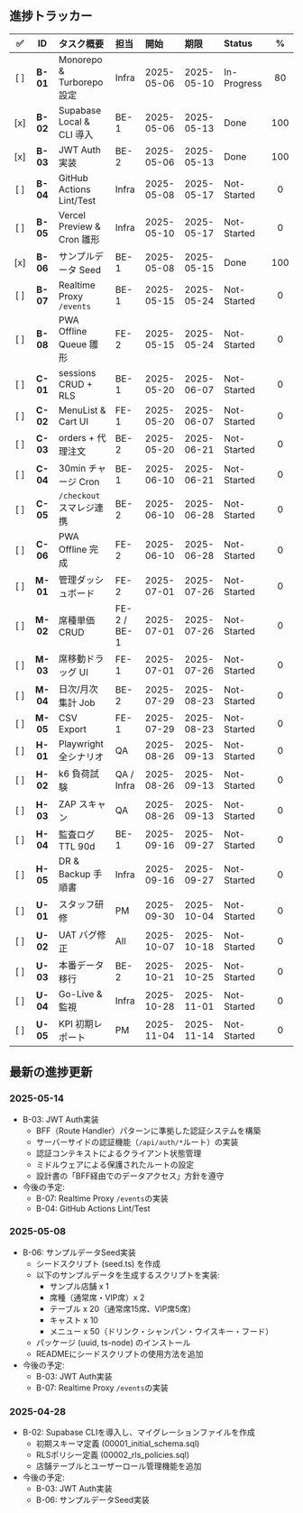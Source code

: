 ## 進捗トラッカー

| ✅ | ID | タスク概要 | 担当 | 開始 | 期限 | Status | % |
| :-: | :-: | :-- | :-- | :-- | :-- | :-- | :-: |
| [ ] | **B-01** | Monorepo & Turborepo 設定 | Infra | 2025-05-06 | 2025-05-10 | In-Progress | 80 |
| [x] | **B-02** | Supabase Local & CLI 導入 | BE-1 | 2025-05-06 | 2025-05-13 | Done | 100 |
| [x] | **B-03** | JWT Auth 実装 | BE-2 | 2025-05-06 | 2025-05-13 | Done | 100 |
| [ ] | **B-04** | GitHub Actions Lint/Test | Infra | 2025-05-08 | 2025-05-17 | Not-Started | 0 |
| [ ] | **B-05** | Vercel Preview & Cron 雛形 | Infra | 2025-05-10 | 2025-05-17 | Not-Started | 0 |
| [x] | **B-06** | サンプルデータ Seed | BE-1 | 2025-05-08 | 2025-05-15 | Done | 100 |
| [ ] | **B-07** | Realtime Proxy `/events` | BE-1 | 2025-05-15 | 2025-05-24 | Not-Started | 0 |
| [ ] | **B-08** | PWA Offline Queue 雛形 | FE-2 | 2025-05-15 | 2025-05-24 | Not-Started | 0 |
| [ ] | **C-01** | sessions CRUD + RLS | BE-1 | 2025-05-20 | 2025-06-07 | Not-Started | 0 |
| [ ] | **C-02** | MenuList & Cart UI | FE-1 | 2025-05-20 | 2025-06-07 | Not-Started | 0 |
| [ ] | **C-03** | orders + 代理注文 | BE-2 | 2025-05-20 | 2025-06-21 | Not-Started | 0 |
| [ ] | **C-04** | 30min チャージ Cron | BE-1 | 2025-06-10 | 2025-06-21 | Not-Started | 0 |
| [ ] | **C-05** | `/checkout` スマレジ連携 | BE-2 | 2025-06-10 | 2025-06-28 | Not-Started | 0 |
| [ ] | **C-06** | PWA Offline 完成 | FE-2 | 2025-06-10 | 2025-06-28 | Not-Started | 0 |
| [ ] | **M-01** | 管理ダッシュボード | FE-2 | 2025-07-01 | 2025-07-26 | Not-Started | 0 |
| [ ] | **M-02** | 席種単価 CRUD | FE-2 / BE-1 | 2025-07-01 | 2025-07-26 | Not-Started | 0 |
| [ ] | **M-03** | 席移動ドラッグ UI | FE-1 | 2025-07-01 | 2025-07-26 | Not-Started | 0 |
| [ ] | **M-04** | 日次/月次集計 Job | BE-2 | 2025-07-29 | 2025-08-23 | Not-Started | 0 |
| [ ] | **M-05** | CSV Export | FE-1 | 2025-07-29 | 2025-08-23 | Not-Started | 0 |
| [ ] | **H-01** | Playwright 全シナリオ | QA | 2025-08-26 | 2025-09-13 | Not-Started | 0 |
| [ ] | **H-02** | k6 負荷試験 | QA / Infra | 2025-08-26 | 2025-09-13 | Not-Started | 0 |
| [ ] | **H-03** | ZAP スキャン | QA | 2025-08-26 | 2025-09-13 | Not-Started | 0 |
| [ ] | **H-04** | 監査ログ TTL 90d | BE-1 | 2025-09-16 | 2025-09-27 | Not-Started | 0 |
| [ ] | **H-05** | DR & Backup 手順書 | Infra | 2025-09-16 | 2025-09-27 | Not-Started | 0 |
| [ ] | **U-01** | スタッフ研修 | PM | 2025-09-30 | 2025-10-04 | Not-Started | 0 |
| [ ] | **U-02** | UAT バグ修正 | All | 2025-10-07 | 2025-10-18 | Not-Started | 0 |
| [ ] | **U-03** | 本番データ移行 | BE-2 | 2025-10-21 | 2025-10-25 | Not-Started | 0 |
| [ ] | **U-04** | Go-Live & 監視 | Infra | 2025-10-28 | 2025-11-01 | Not-Started | 0 |
| [ ] | **U-05** | KPI 初期レポート | PM | 2025-11-04 | 2025-11-14 | Not-Started | 0 |

## 最新の進捗更新

### 2025-05-14
- B-03: JWT Auth実装
  - BFF（Route Handler）パターンに準拠した認証システムを構築
  - サーバーサイドの認証機能（`/api/auth/*`ルート）の実装
  - 認証コンテキストによるクライアント状態管理
  - ミドルウェアによる保護されたルートの設定
  - 設計書の「BFF経由でのデータアクセス」方針を遵守
- 今後の予定:
  - B-07: Realtime Proxy `/events`の実装
  - B-04: GitHub Actions Lint/Test

### 2025-05-08
- B-06: サンプルデータSeed実装
  - シードスクリプト (seed.ts) を作成
  - 以下のサンプルデータを生成するスクリプトを実装:
    - サンプル店舗 x 1
    - 席種（通常席・VIP席）x 2
    - テーブル x 20（通常席15席、VIP席5席）
    - キャスト x 10
    - メニュー x 50（ドリンク・シャンパン・ウイスキー・フード）
  - パッケージ (uuid, ts-node) のインストール
  - READMEにシードスクリプトの使用方法を追加
- 今後の予定:
  - B-03: JWT Auth実装
  - B-07: Realtime Proxy `/events`の実装

### 2025-04-28
- B-02: Supabase CLIを導入し、マイグレーションファイルを作成
  - 初期スキーマ定義 (00001_initial_schema.sql)
  - RLSポリシー定義 (00002_rls_policies.sql)
  - 店舗テーブルとユーザーロール管理機能を追加
- 今後の予定:
  - B-03: JWT Auth実装
  - B-06: サンプルデータSeed実装
